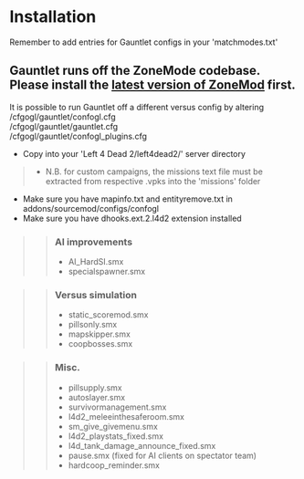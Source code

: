 # Installation  

Remember to add entries for Gauntlet configs in your 'matchmodes.txt'

## Gauntlet runs off the ZoneMode codebase. Please install the [latest version of ZoneMod](https://github.com/SirPlease/L4D2-Competitive-Rework) first.  
It is possible to run Gauntlet off a different versus config by altering
/cfgogl/gauntlet/confogl.cfg  
/cfgogl/gauntlet/gauntlet.cfg    
/cfgogl/gauntlet/confogl_plugins.cfg    

>
 * Copy into your 'Left 4 Dead 2/left4dead2/' server directory
> * N.B. for custom campaigns, the missions text file   must be extracted from respective .vpks into the 'missions' folder
 * Make sure you have mapinfo.txt and entityremove.txt in addons/sourcemod/configs/confogl  
 * Make sure you have dhooks.ext.2.l4d2 extension installed
 
>> ### AI improvements   
>>  * AI_HardSI.smx  
>>  * specialspawner.smx  

>> ### Versus simulation
>>  * static_scoremod.smx
>>  * pillsonly.smx
>>  * mapskipper.smx
>>  * coopbosses.smx
 
>> ### Misc.
>>  * pillsupply.smx  
>>  * autoslayer.smx  
>>  * survivormanagement.smx  
>>  * l4d2_meleeinthesaferoom.smx  
>>  * sm_give_givemenu.smx    
>>  * l4d2_playstats_fixed.smx     
>>  * l4d_tank_damage_announce_fixed.smx      
>>  * pause.smx (fixed for AI clients on spectator team)  
>>  * hardcoop_reminder.smx  


